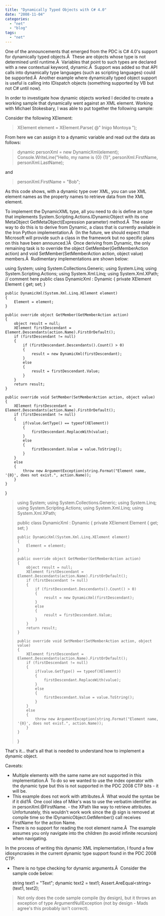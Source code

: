 ```yaml
---
title: "Dynamically Typed Objects with C# 4.0"
date: "2008-11-04"
categories: 
  - "net"
  - "blog"
tags: 
  - "net"
---
```


One of the announcements that emerged from the PDC is C# 4.0's support for dynamically typed objects.Â  These are objects whose type is not determined until runtime.Â  Variables that point to such types are declared with a new contextual keyword, dynamic.Â  Support was added so that API calls into dynamically type languages (such as scripting languages) could be supported.Â  Another example where dynamically typed object support is useful is calling into IDispatch objects (something supported by VB but not C# until now).

In order to investigate how dynamic objects worked I decided to create a working sample that dynamically went against an XML element. Working with Michael Stokesbary, I was able to put together the following sample:

Consider the following XElement:

> XElement element = XElement.Parse(
>     @"<Person>
>              <FirstName>Inigo</FirstName>
>              <LastName>Montoya</LastName>
>         </Person>");

From here we can assign it to a dynamic variable and read out the data as follows:

> dynamic personXml = new DynamicXml(element);
> Console.WriteLine("Hello, my name is {0} {1}", personXml.FirstName, personXml.LastName);

and

> personXml.FirstName = "Bob";

As this code shows, with a dynamic type over XML, you can use XML element names as the property names to retrieve data from the XML element.

To implement the DynamicXML type, all you need to do is define an type that implements System.Scripting.Actions.IDynamicObject with its one MetaObject GetMetaObject(Expression parameter) method.Â  The easier way to do this is to derive from Dynamic, a class that is currently available in the Iron Python implementation.Â  (In the future, we should expect that Microsoft will provide such a class in the framework but no specific plans on this have been announced.)Â  Once deriving from Dynamic, the only remaining task is to override the object GetMember(GetMemberAction action) and void SetMember(SetMemberAction action, object value) members.Â  Rudimentary implementations are shown below:

using System;
using System.Collections.Generic;
using System.Linq;
using System.Scripting.Actions;
using System.Xml.Linq;
using System.Xml.XPath;
// comment here
public class DynamicXml : Dynamic
{
    private XElement Element { get; set; }

    public DynamicXml(System.Xml.Linq.XElement element)
    {
        Element = element;
    }

    public override object GetMember(GetMemberAction action)
    {
        object result = null;
        XElement firstDescendant = Element.Descendants(action.Name).FirstOrDefault();
        if (firstDescendant != null)
        {
            if (firstDescendant.Descendants().Count() > 0)
            {
                result = new DynamicXml(firstDescendant);
            }
            else
            {
                result = firstDescendant.Value;
            }
        }
        return result;
    }

    public override void SetMember(SetMemberAction action, object value)
    {
        XElement firstDescendant = Element.Descendants(action.Name).FirstOrDefault();
        if (firstDescendant != null)
        {
            if(value.GetType() == typeof(XElement))
            {
                firstDescendant.ReplaceWith(value);
            }
            else
            {
                firstDescendant.Value = value.ToString();
            }
        }
        else
        {
            throw new ArgumentException(string.Format("Element name, '{0}', does not exist.", action.Name));
        }
    }
}

> using System;
> using System.Collections.Generic;
> using System.Linq;
> using System.Scripting.Actions;
> using System.Xml.Linq;
> using System.Xml.XPath;
> 
> public class DynamicXml : Dynamic
> {
>     private XElement Element { get; set; }
> 
>     public DynamicXml(System.Xml.Linq.XElement element)
>     {
>         Element = element;
>     }
> 
>     public override object GetMember(GetMemberAction action)
>     {
>         object result = null;
>         XElement firstDescendant = Element.Descendants(action.Name).FirstOrDefault();
>         if (firstDescendant != null)
>         {
>             if (firstDescendant.Descendants().Count() > 0)
>             {
>                 result = new DynamicXml(firstDescendant);
>             }
>             else
>             {
>                 result = firstDescendant.Value;
>             }
>         }
>         return result;
>     }
> 
>     public override void SetMember(SetMemberAction action, object value)
>     {
>         XElement firstDescendant = Element.Descendants(action.Name).FirstOrDefault();
>         if (firstDescendant != null)
>         {
>             if(value.GetType() == typeof(XElement))
>             {
>                 firstDescendant.ReplaceWith(value);
>             }
>             else
>             {
>                 firstDescendant.Value = value.ToString();
>             }
>         }
>         else
>         {
>             throw new ArgumentException(string.Format("Element name, '{0}', does not exist.", action.Name));
>         }
>     }
> }

That's it... that's all that is needed to understand how to implement a dynamic object.

Caveats:

- Multiple elements with the same name are not supported in this implementation.Â  To do so we wanted to use the index operator with the dynamic type but this is not supported in the PDC 2008 CTP bits - it will be.
- This example does not work with attributes.Â  What would the syntax be if it did?Â  One cool idea of Mike's was to use the verbatim identifier as in personXml.@FirstName. - the XPath like way to retrieve attributes. Unfortunately, this wouldn't work work since the @ sign is removed at compile time so the IDynamicObject.GetMember() call receives FirstName for the action Name.
- There is no support for reading the root element name.Â  The example assumes you only navigate into the children (to avoid infinite recursion) when navigating.

In the process of writing this dynamic XML implementation, I found a few idiosyncrasies in the current dynamic type support found in the PDC 2008 CTP:

- There is no type checking for dynamic arguments.Â  Consider the sample code below:
    
     string text1 = "Text";
         dynamic text2 = text1;
         Assert.AreEqual<string\>(text1, text2);
    

> Not only does the code sample compile (by design), but it throws an exception of type ArgumentNullException (not by design - Mads agree's this probably isn't correct).
